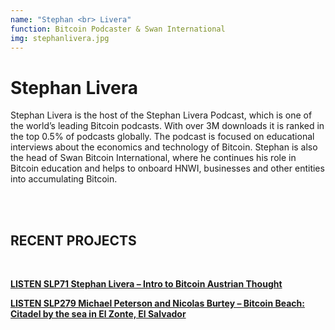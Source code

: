 ```yaml
---
name: "Stephan <br> Livera"
function: Bitcoin Podcaster & Swan International
img: stephanlivera.jpg
---
```


# Stephan Livera
 
Stephan Livera is the host of the Stephan Livera Podcast, which is one of the world’s leading Bitcoin podcasts. With over 3M downloads it is ranked in the top 0.5% of podcasts globally. The podcast is focused on educational interviews about the economics and technology of Bitcoin. Stephan is also the head of Swan Bitcoin International, where he continues his role in Bitcoin education and helps to onboard HNWI, businesses and other entities into accumulating Bitcoin.



<br><br>
## RECENT PROJECTS
<br>

[**LISTEN 
SLP71 Stephan Livera – Intro to Bitcoin Austrian Thought**](https://stephanlivera.com/episode/71/)
<br>

[**LISTEN
 SLP279 Michael Peterson and Nicolas Burtey – Bitcoin Beach: Citadel by the sea in El Zonte, El Salvador**](https://stephanlivera.com/episode/279/) 
<br>





